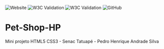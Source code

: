 ![Website](https://img.shields.io/website?url=https%3A%2F%2Fph-andr.github.io%2FPet-Shop-HP%2F)
![W3C Validation](https://img.shields.io/w3c-validation/html?targetUrl=https%3A%2F%2Fph-andr.github.io%2FPet-Shop-HP%2F)
![W3C Validation](https://img.shields.io/w3c-validation/html?targetUrl=https%3A%2F%2Fph-andr.github.io%2FPet-Shop-HP%2Fcachorro.html)
![GitHub](https://img.shields.io/github/license/ph-andr/Pet-Shop-HP)
# Pet-Shop-HP
Mini projeto HTML5 CSS3 - Senac Tatuapé - Pedro Henrique Andrade Silva

